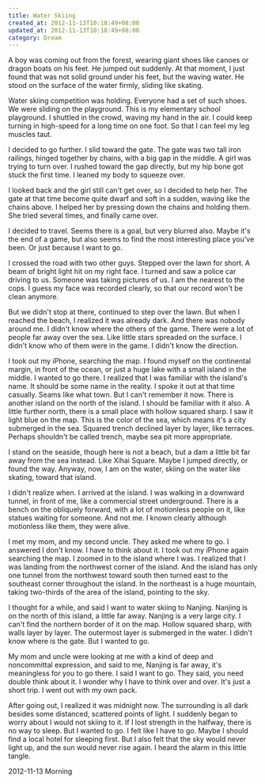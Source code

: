 ```yaml
---
title: Water Skiing
created_at: 2012-11-13T10:18:49+08:00
updated_at: 2012-11-13T10:18:49+08:00
category: Dream
---
```


A boy was coming out from the forest,
wearing giant shoes like canoes or dragon boats on his feet.
He jumped out suddenly.
At that moment, I just found that was not solid ground under his feet, but the waving water.
He stood on the surface of the water firmly, sliding like skating.

Water skiing competition was holding.
Everyone had a set of such shoes.
We were sliding on the playground.
This is my elementary school playground.
I shuttled in the crowd, waving my hand in the air.
I could keep turning in high-speed for a long time on one foot.
So that I can feel my leg muscles taut.

I decided to go further.
I slid toward the gate.
The gate was two tall iron railings, hinged together by chains,  with a big gap in the middle.
A girl was trying to turn over.
I rushed toward the gap directly, but my hip bone got stuck the first time.
I leaned my body to squeeze over.

I looked back and the girl still can't get over, so I decided to help her.
The gate at that time become quite dwarf and soft in a sudden, waving like the chains above.
I helped her by pressing down the chains and holding them.
She tried several times, and finally came over.

I decided to travel. Seems there is a goal, but very blurred also.
Maybe it's the end of a game, but also seems to find the most interesting place you've been.
Or just because I want to go.

I crossed the road with two other guys.
Stepped over the lawn for short.
A beam of bright light hit on my right face.
I turned and saw a police car driving to us.
Someone was taking pictures of us.
I am the nearest to the cops.
I guess my face was recorded clearly, so that our record won't be clean anymore.

But we didn't stop at there, continued to step over the lawn.
But when I reached the beach, I realized it was already dark.
And there was nobody around me.
I didn't know where the others of the game.
There were a lot of people far away over the sea.
Like little stars spreaded on the surface.
I didn't know who of them were in the game.
I didn't know the direction.

I took out my iPhone, searching the map.
I found myself on the continental margin, in front of the ocean, or just a huge lake with a small island in the middle.
I wanted to go there.
I realized that I was familiar with the island's name.
It should be some name in the reality.
I spoke it out at that time casually.
Seams like what town.
But I can't remember it now.
There is another island on the north of the island.
I should be familiar with it also.
A little further north, there is a small place with hollow squared sharp.
I saw it light blue on the map.
This is the color of the sea, which means it's a city submerged in the sea.
Squared trench declined layer by layer, like terraces.
Perhaps shouldn't be called trench, maybe sea pit more appropriate.

I stand on the seaside, though here is not a beach, but a dam a little bit far away from the sea instead.
Like Xihai Square.
Maybe I jumped directly, or found the way.
Anyway, now, I am on the water, skiing on the water like skating, toward that island.

I didn't realize when.
I arrived at the island.
I was walking in a downward tunnel, in front of me, like a commercial street underground.
There is a bench on the obliquely forward, with a lot of motionless people on it, like statues waiting for someone. And not me.
I known clearly although motionless like them, they were alive.

I met my mom, and my second uncle.
They asked me where to go.
I answered I don't know.
I have to think about it.
I took out my iPhone again searching the map.
I zoomed in to the island where I was.
I realized that I was landing from the northwest corner of the island.
And the island has only one tunnel from the northwest toward south then turned east to the southeast corner throughout the island.
In the northeast is a huge mountain, taking two-thirds of the area of the island, pointing to the sky.

I thought for a while, and said I want to water skiing to Nanjing.
Nanjing is on the north of this island, a little far away.
Nanjing is a very large city.
I can't find the northern border of it on the map.
Hollow squared sharp, with walls layer by layer.
The outermost layer is submerged in the water.
I didn't know where is the gate.
But I wanted to go.

My mom and uncle were looking at me with a kind of deep and noncommittal expression, and said to me, Nanjing is far away, it's meaningless for you to go there.
I said I want to go.
They said, you need double think about it.
I wonder why I have to think over and over.
It's just a short trip.
I went out with my own pack.

After going out, I realized it was midnight now.
The surrounding is all dark besides some distanced, scattered points of light.
I suddenly began to worry about I would not skiing to it.
If I lost strength in the halfway, there is no way to sleep.
But I wanted to go.
I felt like I have to go.
Maybe I should find a local hotel for sleeping first.
But I also felt that the sky would never light up, and the sun would never rise again.
I heard the alarm in this little tangle.

2012-11-13 Morning
